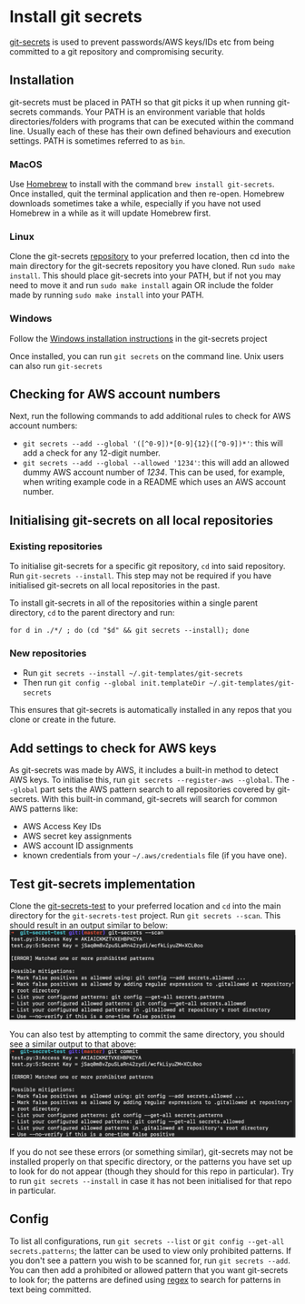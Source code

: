 # Install git secrets

[git-secrets](https://github.com/awslabs/git-secrets) is used to prevent passwords/AWS keys/IDs etc from being committed to a git repository and compromising security.

## Installation
git-secrets must be placed in PATH so that git picks it up when running git-secrets commands.
Your PATH is an environment variable that holds directories/folders with programs that can be executed within the command line.
Usually each of these has their own defined behaviours and execution settings. PATH is sometimes referred to as `bin`.

### MacOS
Use [Homebrew](https://brew.sh/) to install with the command `brew install git-secrets`. Once installed, quit the terminal application and then re-open.
Homebrew downloads sometimes take a while, especially if you have not used Homebrew in a while as it will update Homebrew first.

### Linux
Clone the git-secrets [repository](https://github.com/awslabs/git-secrets) to your preferred location, then cd into the main directory for the git-secrets repository you have cloned.
Run `sudo make install`.
This should place git-secrets into your PATH, but if not you may need to move it and run `sudo make install` again OR include the folder made by running `sudo make install` into your PATH.

### Windows
Follow the [Windows installation instructions](https://github.com/awslabs/git-secrets#windows) in the git-secrets project

Once installed, you can run `git secrets` on the command line. Unix users can also run `git-secrets`

## Checking for AWS account numbers

Next, run the following commands to add additional rules to check for AWS account numbers:
* `git secrets --add --global '([^0-9])*[0-9]{12}([^0-9])*'`: this will add a check for any 12-digit number.
* `git secrets --add --global --allowed '1234'`: this will add an allowed dummy AWS account number of *1234*. This can be used, for example, when writing example code in a README which uses an AWS account number.

## Initialising git-secrets on all local repositories

### Existing repositories

To initialise git-secrets for a specific git repository, `cd` into said repository. Run `git-secrets --install`. This step may not be required if you have initialised git-secrets on all local repositories in the past.

To install git-secrets in all of the repositories within a single parent directory, `cd` to the parent directory and run:

```
for d in ./*/ ; do (cd "$d" && git secrets --install); done
```

### New repositories

* Run `git secrets --install ~/.git-templates/git-secrets`
* Then run `git config --global init.templateDir ~/.git-templates/git-secrets`

This ensures that git-secrets is automatically installed in any repos that you clone or create in the future.

## Add settings to check for AWS keys
As git-secrets was made by AWS, it includes a built-in method to detect AWS keys. To initialise this, run `git secrets --register-aws --global`.
The `--global` part sets the AWS pattern search to all repositories covered by git-secrets.
With this built-in command, git-secrets will search for common AWS patterns like:
* AWS Access Key IDs
* AWS secret key assignments
* AWS account ID assignments
* known credentials from your `~/.aws/credentials` file (if you have one).

## Test git-secrets implementation

Clone the [git-secrets-test](https://github.com/trenchesofit/git-secret-test) to your preferred location and `cd` into the main directory for the `git-secrets-test` project.
Run `git secrets --scan`. This should result in an output similar to below:
![image](images/git-secrets-test-scan.png)

You can also test by attempting to commit the same directory, you should see a similar output to that above:
![image](images/git-secrets-test-commit.png)

If you do not see these errors (or something similar), git-secrets may not be installed properly on that specific directory, or the patterns you have set up to look for do not appear (though they should for this repo in particular).
Try to run `git secrets --install` in case it has not been initialised for that repo in particular.

## Config
To list all configurations, run `git secrets --list` or `git config --get-all secrets.patterns`; the latter can be used to view only prohibited patterns.
If you don't see a pattern you wish to be scanned for, run `git secrets --add`. You can then add a prohibited or allowed pattern that you want git-secrets to look for; the patterns are defined using [regex](https://regexr.com/) to search for patterns in text being committed.
